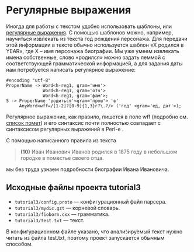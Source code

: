 # Регулярные выражения

Иногда для работы с текстом удобно использовать шаблоны, или [регулярные выражения](http://ru.wikipedia.org/wiki/%D0%A0%D0%B5%D0%B3%D1%83%D0%BB%D1%8F%D1%80%D0%BD%D1%8B%D0%B5_%D0%B2%D1%8B%D1%80%D0%B0%D0%B6%D0%B5%D0%BD%D0%B8%D1%8F). С помощью шаблонов можно, например, научиться извлекать из текста год рождения персонажа. Для передачи этой информации в тексте обычно используется шаблон «X родился в YEAR», где X – имя персонажа биографии. Мы уже умеем извлекать имена собственные, слово «родился» можно задать леммой с соответствующей грамматической информацией, а для задания даты нам потребуется написать регулярное выражение:

```no-highlight
#encoding "utf-8"
ProperName -> Word<h-reg1, gram='имя'>
              Word<h-reg1, gram='отч'>
              Word<h-reg1, gram='фам'>;
S -> ProperName 'родиться'<gram='прош'> 'в'
     AnyWord<wff=/[1-2]?[0-9]{1,3}г?\.?/> ('год' <gram='ед, дат'>);
```

Регулярное выражение, как правило, пишется в поле wff (подробно см. [список помет](../dg/all-labels-list.md)) и его синтаксис почти полностью совпадает с синтаксисом регулярных выражений в Perl-е .

С помощью написанного правила из текста

> **(10)** Иван Иванович Иванов родился в 1875 году в небольшом городке в поместье своего отца.

мы без труда узнаем подробности биографии Ивана Ивановича.


## Исходные файлы проекта tutorial3 <a name="isxodnyefajjlyproektatutorial3"></a>

* `tutorial3/config.proto` — конфигурационный файл парсера.
* `tutorial3/mydic.gzt` — корневой словарь.
* `tutorial3/fioborn.cxx` — грамматика.
* `tutorial3/test.txt` — текст.


В конфигурационном файле указано, что анализируемый текст нужно читать из файла test.txt, поэтому проект запускается обычным способом.

